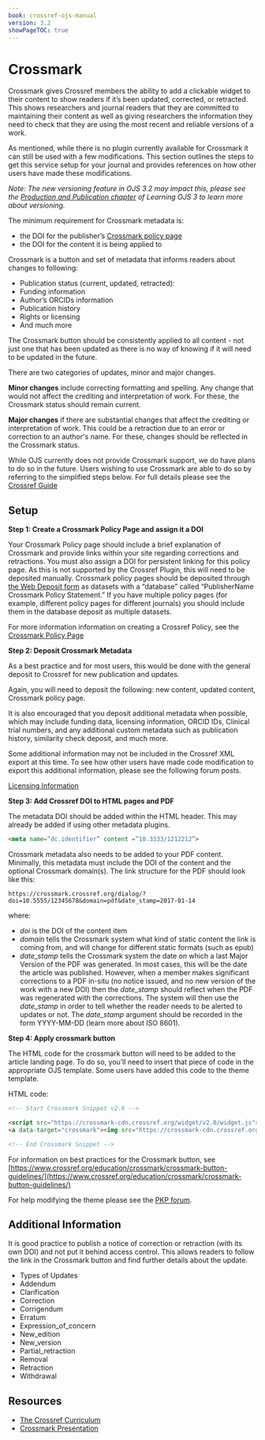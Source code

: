 ```yaml
---
book: crossref-ojs-manual
version: 3.2
showPageTOC: true
---
```

# Crossmark

Crossmark gives Crossref members the ability to add a clickable widget to their content to show readers if it’s been updated, corrected, or retracted. This shows researchers and journal readers that they are committed to maintaining their content as well as giving researchers the information they need to check that they are using the most recent and reliable versions of a work.

As mentioned, while there is no plugin currently available for Crossmark it can still be used with a few modifications. This section outlines the steps to get this service setup for your journal and provides references on how other users have made these modifications.

_Note: The new versioning feature in OJS 3.2 may impact this, please see the [Production and Publication chapter](https://docs.pkp.sfu.ca/learning-ojs/en/production-publication#versioning-of-articles) of Learning OJS 3 to learn more about versioning._

The minimum requirement for Crossmark metadata is:

- the DOI for the publisher’s [Crossmark policy page](https://www.crossref.org/education/crossmark/crossmark-policy-page/)
- the DOI for the content it is being applied to

Crossmark is a button and set of metadata that informs readers about changes to following:

- Publication status (current, updated, retracted):
- Funding information
- Author’s ORCIDs information
- Publication history
- Rights or licensing
- And much more

The Crossmark button should be consistently applied to all content - not just one that has been updated as there is no way of knowing if it will need to be updated in the future.

There are two categories of updates, minor and major changes.

**Minor changes** include correcting formatting and spelling. Any change that would not affect the crediting and interpretation of work. For these, the Crossmark status should remain current.

**Major changes** if there are substantial changes that affect the crediting or interpretation of work. This could be a retraction due to an error or correction to an author's name. For these, changes should be reflected in the Crossmark status.

While OJS currently does not provide Crossmark support, we do have plans to do so in the future. Users wishing to use Crossmark are able to do so by referring to the simplified steps below. For full details please see the [Crossref Guide](https://www.crossref.org/get-started/crossmark/)

## Setup

**Step 1: Create a Crossmark Policy Page and assign it a DOI**

Your Crossmark Policy page should include a brief explanation of Crossmark and provide links within your site regarding corrections and retractions. You must also assign a DOI for persistent linking for this policy page. As this is not supported by the Crossref Plugin, this will need to be deposited manually. Crossmark policy pages should be deposited through [the Web Deposit form](https://apps.crossref.org/webDeposit/) as datasets with a “database” called “PublisherName Crossmark Policy Statement.” If you have multiple policy pages (for example, different policy pages for different journals) you should include them in the database deposit as multiple datasets.

For more information information on creating a Crossref Policy, see the [Crossmark Policy Page](https://www.crossref.org/education/crossmark/crossmark-policy-page/)

**Step 2: Deposit Crossmark Metadata**

As a best practice and for most users, this would be done with the general deposit to Crossref for new publication and updates.

Again, you will need to deposit the following: new content, updated content, Crossmark policy page.

It is also encouraged that you deposit additional metadata when possible, which may include funding data, licensing information, ORCID IDs, Clinical trial numbers, and any additional custom metadata such as publication history, similarity check deposit, and much more.

Some additional information may not be included in the Crossref XML export at this time. To see how other users have made code modification to export this additional information, please see the following forum posts.

[Licensing Information](https://forum.pkp.sfu.ca/t/crossmark-support/1375/5)

**Step 3: Add Crossref DOI to HTML pages and PDF**

The metadata DOI should be added within the HTML header. This may already be added if using other metadata plugins.

```html
<meta name=”dc.identifier” content =”10.3333/1212212”>
```

Crossmark metadata also needs to be added to your PDF content. Minimally, this metadata must include the DOI of the content and the optional Crossmark domain(s). The link structure for the PDF should look like this:

`https://crossmark.crossref.org/dialog/?doi=10.5555/12345678&domain=pdf&date_stamp=2017-01-14`

where:

- *doi* is the DOI of the content item
- *domain* tells the Crossmark system what kind of static content the link is coming from, and will change for different static formats (such as epub)
- *date_stamp* tells the Crossmark system the date on which a last Major Version of the PDF was generated. In most cases, this will be the date the article was published. However, when a member makes significant corrections to a PDF in-situ (no notice issued, and no new version of the work with a new DOI) then the *date_stamp* should reflect when the PDF was regenerated with the corrections. The system will then use the *date_stamp* in order to tell whether the reader needs to be alerted to updates or not. The *date_stamp* argument should be recorded in the form YYYY-MM-DD (learn more about ISO 8601).

**Step 4: Apply crossmark button**

The HTML code for the crossmark button will need to be added to the article landing page. To do so, you’ll need to insert that piece of code in the appropriate OJS template. Some users have added this code to the theme template.

HTML code:

```html
<!-- Start Crossmark Snippet v2.0 -->

<script src="https://crossmark-cdn.crossref.org/widget/v2.0/widget.js"></script>
<a data-target="crossmark"><img src="https://crossmark-cdn.crossref.org/widget/v2.0/logos/CROSSMARK_BW_horizontal.svg" width="150" /></a>

<!-- End Crossmark Snippet -->
```

For information on best practices for the Crossmark button, see [https://www.crossref.org/education/crossmark/crossmark-button-guidelines/](https://www.crossref.org/education/crossmark/crossmark-button-guidelines/)

For help modifying the theme please see the [PKP forum](http://forum.pkp.sfu.ca/).

## Additional Information

It is good practice to publish a notice of correction or retraction (with its own DOI) and not put it behind access control. This allows readers to follow the link in the Crossmark button and find further details about the update.

- Types of Updates
- Addendum
- Clarification
- Correction
- Corrigendum
- Erratum
- Expression_of_concern
- New_edition
- New_version
- Partial_retraction
- Removal
- Retraction
- Withdrawal

## Resources

- [The Crossref Curriculum](https://www.crossref.org/education/crossmark/participating-in-crossmark/)
- [Crossmark Presentation](https://www.youtube.com/watch?v=em0IVJf-UNo)
